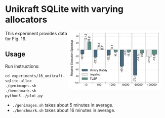 # Unikraft SQLite with varying allocators

<img align="right" src="../../plots/fig_16_unikraft-sqlite-alloc.svg" width="300" />

This experiment provides data for Fig. 16.

## Usage

Run instructions:

```
cd experiments/16_unikraft-sqlite-alloc
./genimages.sh
./benchmark.sh
python3 ./plot.py
```

- `./genimages.sh` takes about 5 minutes in average.
- `./benchmark.sh` takes about 16 minutes in average.
